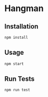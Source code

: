 # Hangman

## Installation

```bash
npm install
```

## Usage

```bash
npm start
```

## Run Tests

```bash
npm run test
```
